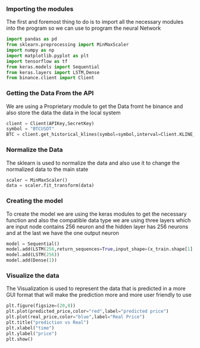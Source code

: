 ### Importing the modules
The first and foremost thing to do is to import all the necessary modules
into the program so we can use to program the neural Network

``` python
import pandas as pd
from sklearn.preprocessing import MinMaxScaler
import numpy as np
import matplotlib.pyplot as plt
import tensorflow as tf
from keras.models import Sequential
from keras.layers import LSTM,Dense
from binance.client import Client
```

### Getting the Data From the API
We are using a Proprietary module to get the Data fromt he binance and
also store the data the data in the local system

``` python
client = Client(APIKey,SecretKey)
symbol = "BTCUSDT"
BTC = client.get_historical_klines(symbol=symbol,interval=Client.KLINE_INTERVAL_30MINUTE,start_str="1 year ago UTC")
```

### Normalize the Data
The sklearn is used to normalize the data and also use it to change the normalized data
to the main state

``` python
scaler = MinMaxScaler()
data = scaler.fit_transform(data)
```

### Creating the model
To create the model we are using the keras modules to get the necessary function and also the
compatible data type we are using three layers which are input node contains 256 neuron
and the hidden layer has 256 neurons and at the last we have the one output neuron

``` python
model = Sequential()
model.add(LSTM(256,return_sequences=True,input_shape=(x_train.shape[1],x_train.shape[2])))
model.add(LSTM(256))
model.add(Dense(1))
```

### Visualize the data
The Visualization is used to represent the data that is predicted in a more
GUI format that will make the prediction more and more user friendly to use

``` python
plt.figure(figsize=(20,8))
plt.plot(predicted_price,color="red",label="predicted price")
plt.plot(real_price,color="blue",label="Real Price")
plt.title("prediction vs Real")
plt.xlabel("time")
plt.ylabel("price")
plt.show()
```
